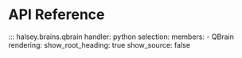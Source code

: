 # API Reference

::: halsey.brains.qbrain
    handler: python
    selection:
        members:
            - QBrain
    rendering:
        show_root_heading: true
        show_source: false
